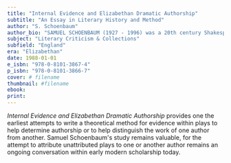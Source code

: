 ```yaml
---
title: "Internal Evidence and Elizabethan Dramatic Authorship"
subtitle: "An Essay in Literary History and Method"
author: "S. Schoenbaum"
author_bio: "SAMUEL SCHOENBAUM (1927 - 1996) was a 20th century Shakespearean biographer and scholar. He taught at Northwestern University from 1953 to 1975, City University of New York from 1975 to 1976, was the Distinguished Professor of Renaissance Studies at the University of Maryland from 1976 to 1993, and served as director of UMD's Center for Renaissance and Baroque Studies from 1981 to 1996. He was a past trustee of the Folger Shakespeare Library and the American consultant for the Oxford University Shakespeare Project, and one of the inaugural editors of Northwestern University Press's Renaissance Drama, the premier journal of early modern drama."
subject: "Literary Criticism & Collections"
subfield: "England"
era: "Elizabethan"
date: 1988-01-01
e_isbn: "978-0-8101-3867-4"
p_isbn: "978-0-8101-3866-7"
cover: # filename
thumbnail: #filename
ebook:
print:
---
```

_Internal Evidence and Elizabethan Dramatic Authorship_ provides one the earliest attempts to write a theoretical method for evidence within plays to help determine authorship or to help distinguish the work of one author from another. Samuel Schoenbaum's study remains valuable, for the attempt to attribute unattributed plays to one or another author remains an ongoing conversation within early modern scholarship today.
